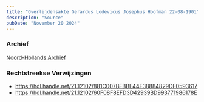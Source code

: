 ```yaml
---
title: "Overlijdensakte Gerardus Lodevicus Josephus Hoofman 22-08-1901"
description: "Source"
pubDate: "November 20 2024"
---
```


### Archief
[Noord-Hollands Archief](https://noord-hollandsarchief.nl/)

### Rechtstreekse Verwijzingen
- https://hdl.handle.net/21.12102/881C007BFBBE44F38884829DF0593617
- https://hdl.handle.net/21.12102/60F08F8EFD3D42939BD993771986178E